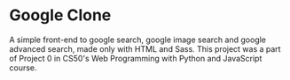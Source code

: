 # Google Clone

A simple front-end to google search, google image search and google advanced search, made only with HTML and Sass. 
This project was a part of Project 0 in CS50's Web Programming with Python and JavaScript course.
